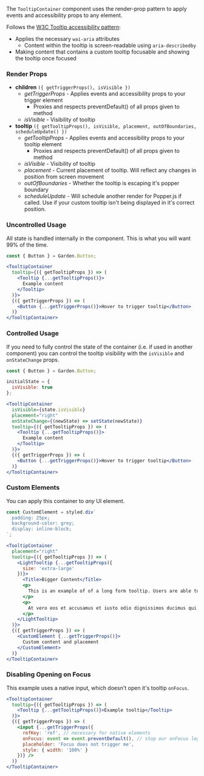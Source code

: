The `TooltipContainer` component uses the render-prop pattern to apply events and accessibility props to any element.

Follows the [W3C Tooltip accessibility pattern](https://www.w3.org/TR/wai-aria-practices/#tooltip):

- Applies the necessary `wai-aria` attributes
  - Content within the tooltip is screen-readable using `aria-describedby`
- Making content that contains a custom tooltip focusable and showing the tooltip once focused

### Render Props

- **children** `({ getTriggerProps(), isVisible })`
  - *getTriggerProps* - Applies events and accessibility props to your trigger element
    - Proxies and respects preventDefault() of all props given to method
  - *isVisible* - Visibility of tooltip
- **tooltip** `({ getTooltipProps(), isVisible, placement, outOfBoundaries, scheduleUpdate() })`
  - *getTooltipProps* - Applies events and accessibility props to your tooltip element
    - Proxies and respects preventDefault() of all props given to method
  - *isVisible* - Visibility of tooltip
  - *placement* - Current placement of tooltip. Will reflect any changes in position from screen movement
  - *outOfBoundaries* - Whether the tooltip is escaping it's popper boundary
  - *scheduleUpdate* - Will schedule another render for Popper.js if called. Use if your custom tooltip isn't being displayed in it's correct position.

### Uncontrolled Usage

All state is handled internally in the component. This is what you will want 99% of the time.

```jsx
const { Button } = Garden.Button;

<TooltipContainer
  tooltip={({ getTooltipProps }) => (
    <Tooltip {...getTooltipProps()}>
      Example content
    </Tooltip>
  )}>
  {({ getTriggerProps }) => (
    <Button {...getTriggerProps()}>Hover to trigger tooltip</Button>
  )}
</TooltipContainer>
```

### Controlled Usage

If you need to fully control the state of the container (i.e. if used in another component) you can control the tooltip visibility with the `isVisible` and `onStateChange` props.

```jsx
const { Button } = Garden.Button;

initialState = {
  isVisible: true
};

<TooltipContainer
  isVisible={state.isVisible}
  placement="right"
  onStateChange={(newState) => setState(newState)}
  tooltip={({ getTooltipProps }) => (
    <Tooltip {...getTooltipProps()}>
      Example content
    </Tooltip>
  )}>
  {({ getTriggerProps }) => (
    <Button {...getTriggerProps()}>Hover to trigger tooltip</Button>
  )}
</TooltipContainer>
```

### Custom Elements

You can apply this container to _any_ UI element.

```jsx
const CustomElement = styled.div`
  padding: 25px;
  background-color: grey;
  display: inline-block;
`;

<TooltipContainer
  placement="right"
  tooltip={({ getTooltipProps }) => (
    <LightTooltip {...getTooltipProps({
      size: 'extra-large'
    })}>
      <Title>Bigger Content</Title>
      <p>
        This is an example of of a long form tooltip. Users are able to interact with this tooltip by hovering, selecting, or focusing it's content.
      </p>
      <p>
        At vero eos et accusamus et iusto odio dignissimos ducimus qui blanditiis praesentium voluptatum deleniti atque corrupti quos dolores et quas molestias excepturi sint occaecati cupiditate non provident, similique sunt in culpa qui officia deserunt mollitia animi, id est laborum et dolorum fuga.
      </p>
    </LightTooltip>
  )}>
  {({ getTriggerProps }) => (
    <CustomElement {...getTriggerProps()}>
      Custom content and placement
    </CustomElement>
  )}
</TooltipContainer>
```

### Disabling Opening on Focus

This example uses a native input, which doesn't open it's tooltip `onFocus`.

```jsx
<TooltipContainer
  tooltip={({ getTooltipProps }) => (
    <Tooltip {...getTooltipProps()}>Example tooltip</Tooltip>
  )}>
  {({ getTriggerProps }) => (
    <input {...getTriggerProps({
      refKey: 'ref', // necessary for native elements
      onFocus: event => event.preventDefault(), // stop our onFocus logic
      placeholder: 'Focus does not trigger me',
      style: { width: '100%' }
    })} />
  )}
</TooltipContainer>
```
